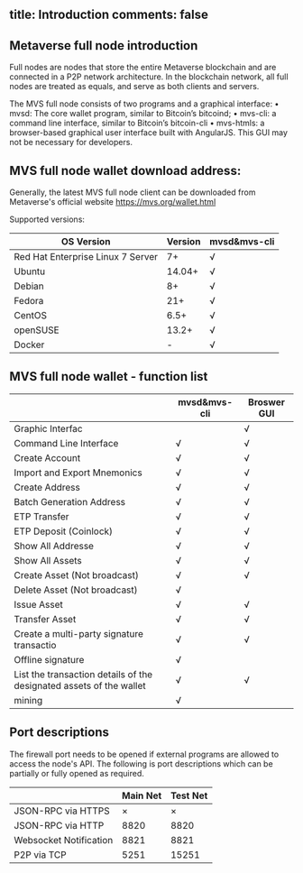 title: Introduction
comments: false
---

## Metaverse full node introduction
Full nodes are nodes that store the entire Metaverse blockchain and are connected in a P2P network architecture. In the blockchain network, all full nodes are treated as equals, and serve as both clients and servers. 

The MVS full node consists of two programs and a graphical interface:
•   mvsd: The core wallet program, similar to Bitcoin’s bitcoind;
•   mvs-cli: a command line interface, similar to Bitcoin’s bitcoin-cli
•   mvs-htmls: a browser-based graphical user interface built with AngularJS. This GUI may not be necessary for developers. 


## MVS full node wallet download address:

Generally, the latest MVS full node client can be downloaded from Metaverse's official website <https://mvs.org/wallet.html>


Supported versions:

| OS Version                        | Version | mvsd&mvs-cli |
| --------------------------------- | ------- | ----------------- |
| Red Hat Enterprise Linux 7 Server | 7+|   √               |
| Ubuntu                        | 14.04+ |   √               |
| Debian                            | 8+|   √               |
| Fedora                            | 21+|   √               |
| CentOS                            | 6.5+|   √               |
| openSUSE                      | 13.2+ |   √               |
| Docker                            | -     |   √               |

## MVS full node wallet - function list
|                 | mvsd&mvs-cli | Broswer GUI |
| --------------- | ---- | ---- |
|Graphic Interfac          |       |   √    |
|Command Line Interface        |   √   |   √    |
|Create Account     |   √   |   √    |
|Import and Export Mnemonics   |   √   |   √    |
|Create Address     |   √   |   √    |
|Batch Generation Address      |   √   |   √    |    
|ETP Transfer           |   √   |   √    |  
|ETP Deposit (Coinlock)     |   √   |   √    |
|Show All Addresse      |   √   |   √    |
|Show All Assets      |   √   |   √    |
|Create Asset (Not broadcast)  |   √   |   √    |
|Delete Asset (Not broadcast)  |   √   |        |
|Issue Asset          |   √   |   √    |
|Transfer Asset|   √   |   √    |
|Create a multi-party signature transactio  |   √   |   √    |
|Offline signature          |   √   |        |
|List the transaction details of the designated assets of the wallet|   √   |    √    |
|mining            |   √   |        |


## Port descriptions

The firewall port needs to be opened if external programs are allowed to access the node's API. The following is port descriptions which can be partially or fully opened as required.


|                    | Main Net | Test Net |
| ------------------ | ------------ | ------------- |
| JSON-RPC via HTTPS | ×    | ×    |
| JSON-RPC via HTTP  | 8820 | 8820 |
| Websocket Notification  | 8821 | 8821 |
| P2P via TCP        | 5251 | 15251|

